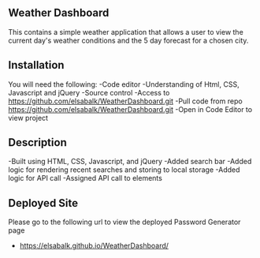 ## Weather Dashboard

This contains a simple weather application that allows a user to view the current
day's weather conditions and the 5 day forecast for a chosen city.

## Installation

You will need the following:
-Code editor
-Understanding of Html, CSS, Javascript and jQuery
-Source control
-Access to https://github.com/elsabalk/WeatherDashboard.git
-Pull code from repo https://github.com/elsabalk/WeatherDashboard.git
-Open in Code Editor to view project

## Description 

-Built using HTML, CSS, Javascript, and jQuery
-Added search bar
-Added logic for rendering recent searches and storing to local storage
-Added logic for API call
-Assigned API call to elements

## Deployed Site
Please go to the following url to view the deployed Password Generator page
-  https://elsabalk.github.io/WeatherDashboard/